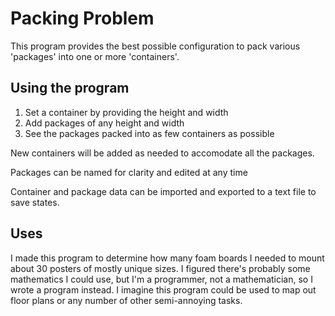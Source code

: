 # Packing Problem
This program provides the best possible configuration to pack various 'packages' into one or more 'containers'.

## Using the program
1. Set a container by providing the height and width
2. Add packages of any height and width
3. See the packages packed into as few containers as possible

New containers will be added as needed to accomodate all the packages.

Packages can be named for clarity and edited at any time

Container and package data can be imported and exported to a text file to save states.

## Uses
I made this program to determine how many foam boards I needed to mount about 30 posters of mostly unique sizes. I figured there's probably some mathematics I could use, but I'm a programmer, not a mathematician, so I wrote a program instead. I imagine this program could be used to map out floor plans or any number of other semi-annoying tasks.
